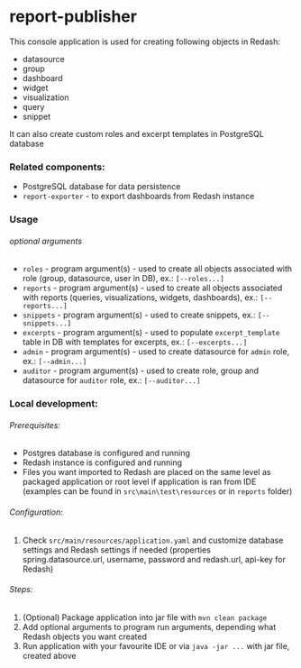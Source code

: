 # report-publisher

This console application is used for creating following objects in Redash:
* datasource
* group
* dashboard
* widget
* visualization
* query
* snippet

It can also create custom roles and excerpt templates in PostgreSQL database

### Related components:
* PostgreSQL database for data persistence
* `report-exporter` - to export dashboards from Redash instance

### Usage
###### optional arguments
* `roles` - program argument(s) - used to create all objects associated with role (group, datasource, user in DB), ex.: `[--roles...]`
* `reports` - program argument(s) - used to create all objects associated with reports (queries, visualizations, widgets, dashboards), ex.: `[--reports...]`
* `snippets` - program argument(s) - used to create snippets, ex.: `[--snippets...]`
* `excerpts` - program argument(s) - used to populate `excerpt_template` table in DB with templates for excerpts, ex.: `[--excerpts...]`
* `admin` - program argument(s) - used to create datasource for `admin` role, ex.: `[--admin...]`
* `auditor` - program argument(s) - used to create role, group and datasource for `auditor` role, ex.: `[--auditor...]`

### Local development:
###### Prerequisites:
* Postgres database is configured and running
* Redash instance is configured and running
* Files you want imported to Redash are placed on the same level as packaged application or root level if application is ran from IDE (examples can be found in `src\main\test\resources` or in `reports` folder)

###### Configuration:
1. Check `src/main/resources/application.yaml` and customize database settings and Redash settings if needed (properties spring.datasource.url, username, password and redash.url, api-key for Redash)

###### Steps:
1. (Optional) Package application into jar file with `mvn clean package`
2. Add optional arguments to program run arguments, depending what Redash objects you want created
3. Run application with your favourite IDE or via `java -jar ...` with jar file, created above
